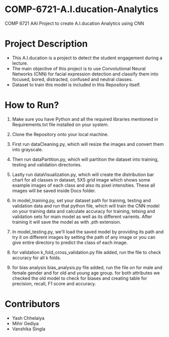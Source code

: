 # COMP-6721-A.I.ducation-Analytics
COMP 6721 AAI Project to create A.I.ducation Analytics using CNN

# Project Description

- This A.I.ducation is a project to detect the student engagement during a lecture. 
- The main objective of this project is to use Convolutional Neural Networks (CNN) for facial expression detection and classify them into focused, bored, distracted, confused and neutral classes.
- Dataset to train this model is included in this Repository itself.

# How to Run?

1. Make sure you have Python and all the required libraries mentioned in Requirements.txt file installed on your system.

2. Clone the Repository onto your local machine.

3. First run dataCleaning.py, which will resize the images and convert them into grayscale.

4. Then run dataPartition.py, which will partition the dataset into training, testing and validation directories.

5. Lastly run dataVisualization.py, which will create the distribution bar chart for all classes in dataset, 5X5 grid image which shows some example images of each class and also its pixel intensities. These all images will be saved inside Docs folder.

6. In model_training.py, set your dataset path for training, testing and validation data and run that python file, which will train the CNN model on your training data and calculate accuracy for training, tetsing and validation sets for main model as well as its different varients.
After training it will save the model as with .pth extension.

7. In model_testing.py, we'll load the saved model by providing its path and try it on different images by setting the path of any image or you can give entire directory to predict the class of each image.

8. for validation k_fold_cross_validation.py file added, run the file to check accuracy for all k folds.

9. for bias analysis bias_analysis.py file added, run the file on for male and female gender and for old and young age group. for both attributes we checked the old model to check for biases and creating table for precision, recall, F1 score and accuracy.


# Contributors

- Yash Chhelaiya
- Mihir Gediya
- Vanshika Singla